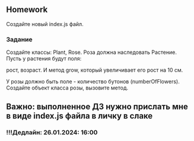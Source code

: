 ## Homework

Создайте новый index.js файл.

### Задание

Создайте классы: Plant, Rose.
Роза должна наследовать Растение. Пусть у растения будут поля:

рост,
возраст.
И метод grow, который увеличивает его рост на 10 см.

У розы должно быть поле - количество бутонов (numberOfFlowers). Создайте объект класса розы, вызовите метод.

## Важно: выполненное ДЗ нужно прислать мне в виде index.js файла в личку в слаке

### !!!Дедлайн: 26.01.2024: 16:00

